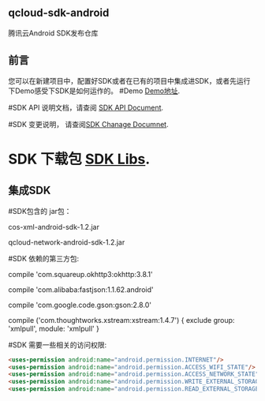 ## qcloud-sdk-android
腾讯云Android SDK发布仓库

## 前言  
您可以在新建项目中，配置好SDK或者在已有的项目中集成进SDK，或者先运行下Demo感受下SDK是如何运作的。
#Demo [Demo地址](https://github.com/tencentyun/qcloud-sdk-android-samples.git).  

#SDK API 说明文档，请查阅 [SDK API Document](https://github.com/tencentyun/qcloud-sdk-android/blob/master/COS_XML_Android_SDK.md).

#SDK 变更说明， 请查阅[SDK Chanage Documnet](https://github.com/tencentyun/qcloud-sdk-android/blob/master/CHANGELOG.md).

# SDK 下载包 [SDK Libs](https://github.com/tencentyun/qcloud-sdk-android/releases).

## 集成SDK

#SDK包含的 jar包：

cos-xml-android-sdk-1.2.jar

qcloud-network-android-sdk-1.2.jar

#SDK 依赖的第三方包:

compile 'com.squareup.okhttp3:okhttp:3.8.1'

compile 'com.alibaba:fastjson:1.1.62.android'

compile 'com.google.code.gson:gson:2.8.0'

compile ('com.thoughtworks.xstream:xstream:1.4.7') {
exclude group: 'xmlpull', module: 'xmlpull'
}


#SDK 需要一些相关的访问权限:
```html
<uses-permission android:name="android.permission.INTERNET"/>
<uses-permission android:name="android.permission.ACCESS_WIFI_STATE"/>
<uses-permission android:name="android.permission.ACCESS_NETWORK_STATE"/>
<uses-permission android:name="android.permission.WRITE_EXTERNAL_STORAGE" />
<uses-permission android:name="android.permission.READ_EXTERNAL_STORAGE"/>
```
